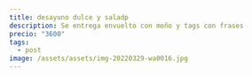 ```yaml
---
title: desayuno dulce y saladp
description: Se entrega envuelto con moño y tags con frases
precio: "3600"
tags:
  - post
image: /assets/assets/img-20220329-wa0016.jpg
---
```


